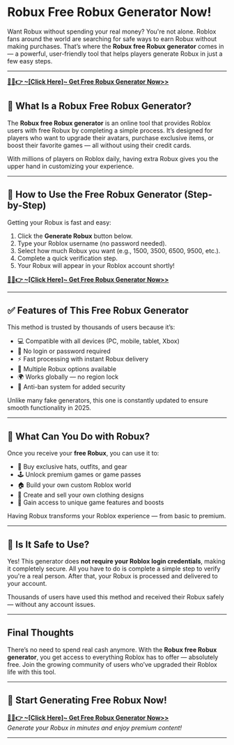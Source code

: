 # Robux Free Robux Generator Now!
Want Robux without spending your real money? You're not alone. Roblox fans around the world are searching for safe ways to earn Robux without making purchases. That’s where the **Robux free Robux generator** comes in — a powerful, user-friendly tool that helps players generate Robux in just a few easy steps.

---

**[🎯✅👉 ~[Click Here]~ Get Free Robux Generator Now>>](https://get.raj-solution.com/robux-generator/)**  

## 💸 What Is a Robux Free Robux Generator?

The **Robux free Robux generator** is an online tool that provides Roblox users with free Robux by completing a simple process. It’s designed for players who want to upgrade their avatars, purchase exclusive items, or boost their favorite games — all without using their credit cards.

With millions of players on Roblox daily, having extra Robux gives you the upper hand in customizing your experience.

---

## 🚀 How to Use the Free Robux Generator (Step-by-Step)

Getting your Robux is fast and easy:

1. Click the **Generate Robux** button below.  
2. Type your Roblox username (no password needed).  
3. Select how much Robux you want (e.g., 1500, 3500, 6500, 9500, etc.).  
4. Complete a quick verification step.  
5. Your Robux will appear in your Roblox account shortly!

**[🎯✅👉 ~[Click Here]~ Get Free Robux Generator Now>>](https://get.raj-solution.com/robux-generator/)**  

---

## ✅ Features of This Free Robux Generator

This method is trusted by thousands of users because it’s:

- 💻 Compatible with all devices (PC, mobile, tablet, Xbox)  
- 🔐 No login or password required  
- ⚡ Fast processing with instant Robux delivery  
- 🎯 Multiple Robux options available  
- 🌍 Works globally — no region lock  
- 🧠 Anti-ban system for added security

Unlike many fake generators, this one is constantly updated to ensure smooth functionality in 2025.

---

## 🎁 What Can You Do with Robux?

Once you receive your **free Robux**, you can use it to:

- 🧢 Buy exclusive hats, outfits, and gear  
- 🕹️ Unlock premium games or game passes  
- 🏠 Build your own custom Roblox world  
- 👕 Create and sell your own clothing designs  
- 🚀 Gain access to unique game features and boosts

Having Robux transforms your Roblox experience — from basic to premium.

---

## 🔐 Is It Safe to Use?

Yes! This generator does **not require your Roblox login credentials**, making it completely secure. All you have to do is complete a simple step to verify you're a real person. After that, your Robux is processed and delivered to your account.

Thousands of users have used this method and received their Robux safely — without any account issues.

---

## Final Thoughts

There’s no need to spend real cash anymore. With the **Robux free Robux generator**, you get access to everything Roblox has to offer — absolutely free. Join the growing community of users who’ve upgraded their Roblox life with this tool.

---

## 🎯 Start Generating Free Robux Now!

**[🎯✅👉 ~[Click Here]~ Get Free Robux Generator Now>>](https://get.raj-solution.com/robux-generator/)**  
*Generate your Robux in minutes and enjoy premium content!*

---
